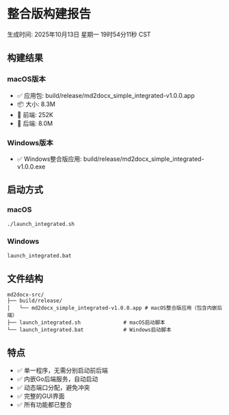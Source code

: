 # 整合版构建报告

生成时间: 2025年10月13日 星期一 19时54分11秒 CST

## 构建结果

### macOS版本
- ✅ 应用包: build/release/md2docx_simple_integrated-v1.0.0.app
- 📦 大小: 8.3M
- 🔧 前端: 252K
- 🔧 后端: 8.0M

### Windows版本
- ✅ Windows整合版应用: build/release/md2docx_simple_integrated-v1.0.0.exe

## 启动方式

### macOS
```bash
./launch_integrated.sh
```

### Windows
```cmd
launch_integrated.bat
```

## 文件结构

```
md2docx-src/
├── build/release/
│   └── md2docx_simple_integrated-v1.0.0.app # macOS整合版应用（包含内嵌后端）
├── launch_integrated.sh              # macOS启动脚本
└── launch_integrated.bat             # Windows启动脚本
```

## 特点

- ✅ 单一程序，无需分别启动前后端
- ✅ 内嵌Go后端服务，自动启动
- ✅ 动态端口分配，避免冲突
- ✅ 完整的GUI界面
- ✅ 所有功能都已整合
